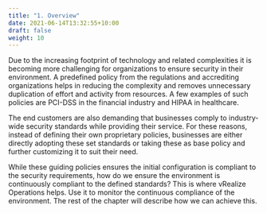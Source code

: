 ```yaml
---
title: "1. Overview"
date: 2021-06-14T13:32:55+10:00
draft: false
weight: 10
---
```


Due to the increasing footprint of technology and related complexities it is becoming more challenging for organizations to ensure security in their environment. A predefined policy from the regulations and accrediting organizations helps in reducing the complexity and removes unnecessary duplication of effort and activity from resources. A few examples of such policies are PCI-DSS in the financial industry and HIPAA in healthcare.

The end customers are also demanding that businesses comply to industry-wide security standards while providing their service. For these reasons, instead of defining their own proprietary policies, businesses are either directly adopting these set standards or taking these as base policy and further customizing it to suit their need.

While these guiding policies ensures the initial configuration is compliant to the security requirements, how do we ensure the environment is continuously compliant to the defined standards? This is where vRealize Operations helps. Use it to monitor the continuous compliance of the environment. The rest of the chapter will describe how we can achieve this.